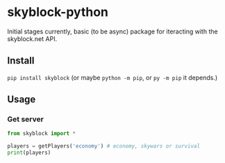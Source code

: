# skyblock-python

Initial stages currently, basic (to be async) package for iteracting with the skyblock.net API.

## Install

`pip install skyblock` (or maybe `python -m pip`, or `py -m pip` it depends.)

## Usage

### Get server

```python
from skyblock import * 

players = getPlayers('economy') # economy, skywars or survival
print(players)
```
